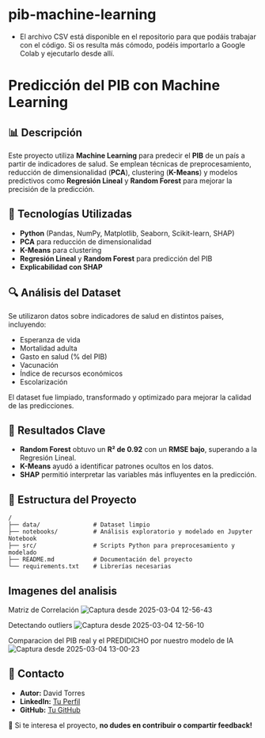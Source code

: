 # pib-machine-learning
- El archivo CSV está disponible en el repositorio para que podáis trabajar con el código. Si os resulta más cómodo, podéis importarlo a Google Colab y ejecutarlo desde allí.

# Predicción del PIB con Machine Learning

## 📊 Descripción
Este proyecto utiliza **Machine Learning** para predecir el **PIB** de un país a partir de indicadores de salud. Se emplean técnicas de preprocesamiento, reducción de dimensionalidad (**PCA**), clustering (**K-Means**) y modelos predictivos como **Regresión Lineal** y **Random Forest** para mejorar la precisión de la predicción.

## 🚀 Tecnologías Utilizadas
- **Python** (Pandas, NumPy, Matplotlib, Seaborn, Scikit-learn, SHAP)
- **PCA** para reducción de dimensionalidad
- **K-Means** para clustering
- **Regresión Lineal** y **Random Forest** para predicción del PIB
- **Explicabilidad con SHAP**

## 🔍 Análisis del Dataset
Se utilizaron datos sobre indicadores de salud en distintos países, incluyendo:
- Esperanza de vida
- Mortalidad adulta
- Gasto en salud (% del PIB)
- Vacunación
- Índice de recursos económicos
- Escolarización

El dataset fue limpiado, transformado y optimizado para mejorar la calidad de las predicciones.

## 🌟 Resultados Clave
- **Random Forest** obtuvo un **R² de 0.92** con un **RMSE bajo**, superando a la Regresión Lineal.
- **K-Means** ayudó a identificar patrones ocultos en los datos.
- **SHAP** permitió interpretar las variables más influyentes en la predicción.

## 📄 Estructura del Proyecto
```
/
├── data/               # Dataset limpio
├── notebooks/          # Análisis exploratorio y modelado en Jupyter Notebook
├── src/                # Scripts Python para preprocesamiento y modelado
├── README.md           # Documentación del proyecto
└── requirements.txt    # Librerías necesarias
```
## Imagenes del analisis
Matriz de Correlación
![Captura desde 2025-03-04 12-56-43](https://github.com/user-attachments/assets/7008e7f1-976d-4409-92d2-48eab54dbee7)

Detectando outliers
![Captura desde 2025-03-04 12-56-10](https://github.com/user-attachments/assets/4cf70eba-f73f-44cd-a9ea-96d4132e4675)

Comparacion del PIB real y el PREDIDICHO por nuestro modelo de IA 
![Captura desde 2025-03-04 13-00-23](https://github.com/user-attachments/assets/6a7f29ec-3c55-4d10-9f51-493a43f82c8e)




## 💌 Contacto

- **Autor:** David Torres
- **LinkedIn:** [Tu Perfil](https://www.linkedin.com/in/david-torres-robles-913453117/)
- **GitHub:** [Tu GitHub](https://github.com/DavideToRo)

🚀 Si te interesa el proyecto, **no dudes en contribuir o compartir feedback!**


